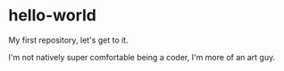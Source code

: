 # hello-world
My first repository, let's get to it.

I'm not natively super comfortable being a coder, I'm more of an art guy.
